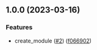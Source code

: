 ## 1.0.0 (2023-03-16)


### Features

* create_module ([#2](https://github.com/justtrackio/terraform-aws-ecs-alarm-scheduled/issues/2)) ([f066902](https://github.com/justtrackio/terraform-aws-ecs-alarm-scheduled/commit/f066902bf74dc508fe94a824912d65bb70e22659))

